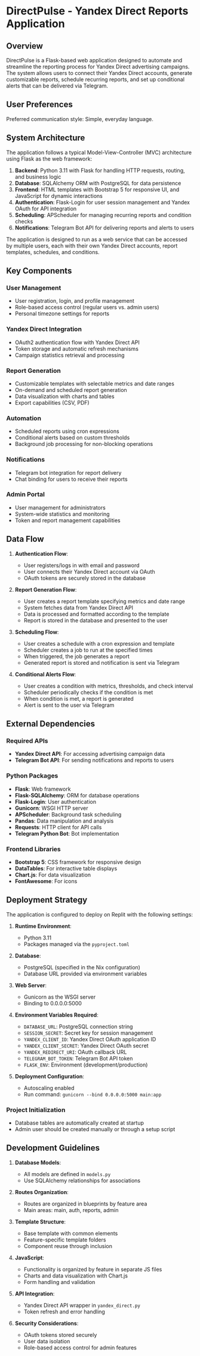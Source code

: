# DirectPulse - Yandex Direct Reports Application

## Overview
DirectPulse is a Flask-based web application designed to automate and streamline the reporting process for Yandex Direct advertising campaigns. The system allows users to connect their Yandex Direct accounts, generate customizable reports, schedule recurring reports, and set up conditional alerts that can be delivered via Telegram.

## User Preferences
Preferred communication style: Simple, everyday language.

## System Architecture
The application follows a typical Model-View-Controller (MVC) architecture using Flask as the web framework:

1. **Backend**: Python 3.11 with Flask for handling HTTP requests, routing, and business logic
2. **Database**: SQLAlchemy ORM with PostgreSQL for data persistence
3. **Frontend**: HTML templates with Bootstrap 5 for responsive UI, and JavaScript for dynamic interactions
4. **Authentication**: Flask-Login for user session management and Yandex OAuth for API integration
5. **Scheduling**: APScheduler for managing recurring reports and condition checks
6. **Notifications**: Telegram Bot API for delivering reports and alerts to users

The application is designed to run as a web service that can be accessed by multiple users, each with their own Yandex Direct accounts, report templates, schedules, and conditions.

## Key Components

### User Management
- User registration, login, and profile management
- Role-based access control (regular users vs. admin users)
- Personal timezone settings for reports

### Yandex Direct Integration
- OAuth2 authentication flow with Yandex Direct API
- Token storage and automatic refresh mechanisms
- Campaign statistics retrieval and processing

### Report Generation
- Customizable templates with selectable metrics and date ranges
- On-demand and scheduled report generation
- Data visualization with charts and tables
- Export capabilities (CSV, PDF)

### Automation
- Scheduled reports using cron expressions
- Conditional alerts based on custom thresholds
- Background job processing for non-blocking operations

### Notifications
- Telegram bot integration for report delivery
- Chat binding for users to receive their reports

### Admin Portal
- User management for administrators
- System-wide statistics and monitoring
- Token and report management capabilities

## Data Flow

1. **Authentication Flow**:
   - User registers/logs in with email and password
   - User connects their Yandex Direct account via OAuth
   - OAuth tokens are securely stored in the database

2. **Report Generation Flow**:
   - User creates a report template specifying metrics and date range
   - System fetches data from Yandex Direct API
   - Data is processed and formatted according to the template
   - Report is stored in the database and presented to the user

3. **Scheduling Flow**:
   - User creates a schedule with a cron expression and template
   - Scheduler creates a job to run at the specified times
   - When triggered, the job generates a report
   - Generated report is stored and notification is sent via Telegram

4. **Conditional Alerts Flow**:
   - User creates a condition with metrics, thresholds, and check interval
   - Scheduler periodically checks if the condition is met
   - When condition is met, a report is generated
   - Alert is sent to the user via Telegram

## External Dependencies

### Required APIs
- **Yandex Direct API**: For accessing advertising campaign data
- **Telegram Bot API**: For sending notifications and reports to users

### Python Packages
- **Flask**: Web framework
- **Flask-SQLAlchemy**: ORM for database operations
- **Flask-Login**: User authentication
- **Gunicorn**: WSGI HTTP server
- **APScheduler**: Background task scheduling
- **Pandas**: Data manipulation and analysis
- **Requests**: HTTP client for API calls
- **Telegram Python Bot**: Bot implementation

### Frontend Libraries
- **Bootstrap 5**: CSS framework for responsive design
- **DataTables**: For interactive table displays
- **Chart.js**: For data visualization
- **FontAwesome**: For icons

## Deployment Strategy

The application is configured to deploy on Replit with the following settings:

1. **Runtime Environment**:
   - Python 3.11
   - Packages managed via the `pyproject.toml`

2. **Database**:
   - PostgreSQL (specified in the Nix configuration)
   - Database URL provided via environment variables

3. **Web Server**:
   - Gunicorn as the WSGI server
   - Binding to 0.0.0.0:5000

4. **Environment Variables Required**:
   - `DATABASE_URL`: PostgreSQL connection string
   - `SESSION_SECRET`: Secret key for session management
   - `YANDEX_CLIENT_ID`: Yandex Direct OAuth application ID
   - `YANDEX_CLIENT_SECRET`: Yandex Direct OAuth secret
   - `YANDEX_REDIRECT_URI`: OAuth callback URL
   - `TELEGRAM_BOT_TOKEN`: Telegram Bot API token
   - `FLASK_ENV`: Environment (development/production)

5. **Deployment Configuration**:
   - Autoscaling enabled
   - Run command: `gunicorn --bind 0.0.0.0:5000 main:app`

### Project Initialization
- Database tables are automatically created at startup
- Admin user should be created manually or through a setup script

## Development Guidelines

1. **Database Models**:
   - All models are defined in `models.py`
   - Use SQLAlchemy relationships for associations

2. **Routes Organization**:
   - Routes are organized in blueprints by feature area
   - Main areas: main, auth, reports, admin

3. **Template Structure**:
   - Base template with common elements
   - Feature-specific template folders
   - Component reuse through inclusion

4. **JavaScript**:
   - Functionality is organized by feature in separate JS files
   - Charts and data visualization with Chart.js
   - Form handling and validation

5. **API Integration**:
   - Yandex Direct API wrapper in `yandex_direct.py`
   - Token refresh and error handling

6. **Security Considerations**:
   - OAuth tokens stored securely
   - User data isolation
   - Role-based access control for admin features